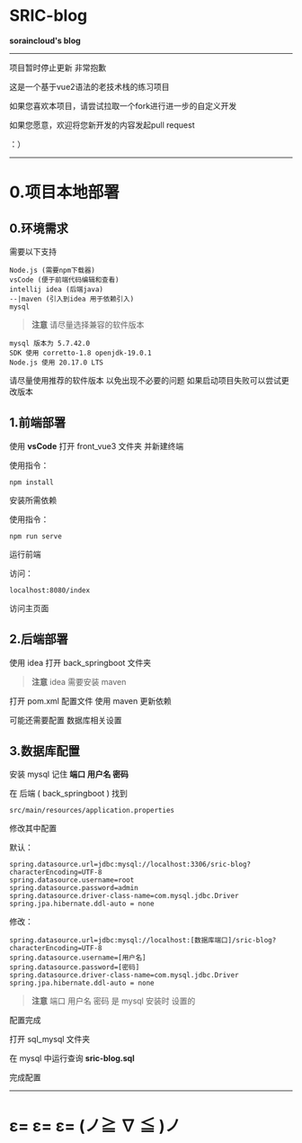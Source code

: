 # **SRIC-blog**
 **soraincloud's blog**

------

项目暂时停止更新 非常抱歉

这是一个基于vue2语法的老技术栈的练习项目

如果您喜欢本项目，请尝试拉取一个fork进行进一步的自定义开发

如果您愿意，欢迎将您新开发的内容发起pull request

：）

------

# 0.项目本地部署

## 0.环境需求

需要以下支持

```
Node.js (需要npm下载器)
vsCode (便于前端代码编辑和查看)
intellij idea (后端java) 
--|maven (引入到idea 用于依赖引入)
mysql
```

> **注意**  请尽量选择兼容的软件版本

```
mysql 版本为 5.7.42.0
SDK 使用 corretto-1.8 openjdk-19.0.1
Node.js 使用 20.17.0 LTS
```

请尽量使用推荐的软件版本 以免出现不必要的问题
如果启动项目失败可以尝试更改版本

## 1.前端部署

使用 **vsCode** 打开 front_vue3 文件夹 并新建终端

使用指令：

```
npm install
```

安装所需依赖

使用指令：

```
npm run serve
```

运行前端

访问：

```
localhost:8080/index
```

访问主页面

## 2.后端部署

使用 idea 打开 back_springboot 文件夹

> **注意** idea 需要安装 maven

打开 pom.xml 配置文件 使用 maven 更新依赖

可能还需要配置 数据库相关设置

## 3.数据库配置

安装 mysql 记住 **端口 用户名 密码**

在 后端 ( back_springboot ) 找到

```
src/main/resources/application.properties
```

修改其中配置

默认：

```properties
spring.datasource.url=jdbc:mysql://localhost:3306/sric-blog?characterEncoding=UTF-8
spring.datasource.username=root
spring.datasource.password=admin
spring.datasource.driver-class-name=com.mysql.jdbc.Driver
spring.jpa.hibernate.ddl-auto = none
```

修改：

```properties
spring.datasource.url=jdbc:mysql://localhost:[数据库端口]/sric-blog?characterEncoding=UTF-8
spring.datasource.username=[用户名]
spring.datasource.password=[密码]
spring.datasource.driver-class-name=com.mysql.jdbc.Driver
spring.jpa.hibernate.ddl-auto = none
```

> **注意** 端口 用户名 密码 是 mysql 安装时 设置的

配置完成

打开 sql_mysql 文件夹

在 mysql 中运行查询 **sric-blog.sql**

完成配置

------

# **ε= ε= ε= (ノ≧ ∇ ≦ )ノ**
